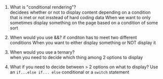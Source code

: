 
1. What is "conditional rendering"?  
decidees whether or not to display content depending on a condition that is met or not insstead of hard coding data 
When we want to only sometimes display something on the page
based on a condition of some sort



 2. When would you use &&?  if conditon has to meet two different conditions 
 When you want to either display something or NOT display it

  3. When would you use a ternary?   
 when you need to decide which thing among 2 options to display



 4. What if you need to decide between > 2 options on   what to display?  Use an `if...else if... else` conditional or a `switch` statement


